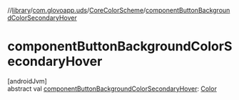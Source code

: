 //[library](../../../index.md)/[com.glovoapp.uds](../index.md)/[CoreColorScheme](index.md)/[componentButtonBackgroundColorSecondaryHover](component-button-background-color-secondary-hover.md)

# componentButtonBackgroundColorSecondaryHover

[androidJvm]\
abstract val [componentButtonBackgroundColorSecondaryHover](component-button-background-color-secondary-hover.md): [Color](https://developer.android.com/reference/kotlin/androidx/compose/ui/graphics/Color.html)
